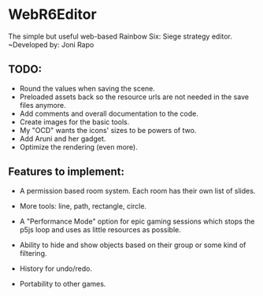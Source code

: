 # WebR6Editor
The simple but useful web-based Rainbow Six: Siege strategy editor.
~Developed by: Joni Rapo

## TODO:
- Round the values when saving the scene.
- Preloaded assets back so the resource urls are not needed in the save files anymore.
- Add comments and overall documentation to the code.
- Create images for the basic tools.
- My "OCD" wants the icons' sizes to be powers of two.
- Add Aruni and her gadget.
- Optimize the rendering (even more).

## Features to implement:
- A permission based room system. Each room has their own list of slides.

- More tools: line, path, rectangle, circle.
- A "Performance Mode" option for epic gaming sessions which stops the p5js loop and uses as little resources as possible.
- Ability to hide and show objects based on their group or some kind of filtering.
- History for undo/redo.
- Portability to other games.
